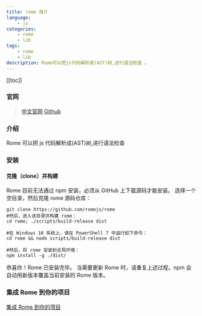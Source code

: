 ```yaml
---
title: rome 简介
language:
    - js
categories:
    - rome
    - lib
tags:
    - rome
    - lib
description: Rome可以把js代码解析成(AST)树,进行语法检查 。
---
```


[[toc]]

### 官网

> [中文官网](https://www.romejs.cn/docs/introduction/installation/) [Github](https://github.com/rome/tools)

### 介绍

Rome 可以把 js 代码解析成(AST)树,进行语法检查

### 安装

#### 克隆（clone）并构建

Rome 目前无法通过 npm 安装，必须从 GitHub 上下载源码才能安装。 选择一个空目录，然后克隆 rome 源码仓库：

```shell
git clone https://github.com/romejs/rome
#然后，进入该目录并构建 rome：
cd rome; ./scripts/build-release dist

#在 Windows 10 系统上，请在 PowerShell 7 中运行如下命令：
cd rome && node scripts/build-release dist

#然后，将 rome 安装到全局环境：
npm install -g ./dist/
```

恭喜你！Rome 已安装完毕。
当需要更新 Rome 时，请重复上述过程。npm 会 自动用新版本覆盖当前安装的 Rome 版本。

### 集成 Rome 到你的项目

[集成 Rome 到你的项目](https://www.romejs.cn/docs/introduction/getting-started)
